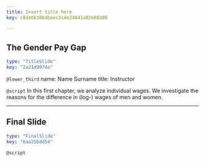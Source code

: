 ```yaml
---
title: Insert title here
key: c8de6b3084beec2c4e24041a02e08d88

---
```

## The Gender Pay Gap

```yaml
type: "TitleSlide"
key: "2a21d9074a"
```

`@lower_third`
name: Name Surname
title: Instructor


`@script`
In this first chapter, we analyze individual wages. We investigate the reasons for the  difference in (log-) wages of men and women.


---
## Final Slide

```yaml
type: "FinalSlide"
key: "6aa25bdd54"
```

`@script`


